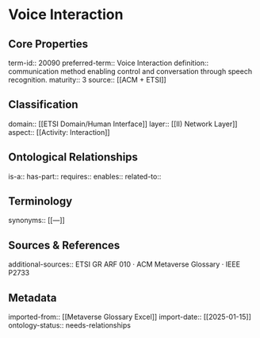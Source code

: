# Voice Interaction

## Core Properties
term-id:: 20090
preferred-term:: Voice Interaction
definition:: communication method enabling control and conversation through speech recognition.
maturity:: 3
source:: [[ACM + ETSI]]

## Classification
domain:: [[ETSI Domain/Human Interface]]
layer:: [[II) Network Layer]]
aspect:: [[Activity: Interaction]]

## Ontological Relationships
is-a:: 
has-part:: 
requires:: 
enables:: 
related-to:: 

## Terminology
synonyms:: [[—]]

## Sources & References
additional-sources:: ETSI GR ARF 010 · ACM Metaverse Glossary · IEEE P2733

## Metadata
imported-from:: [[Metaverse Glossary Excel]]
import-date:: [[2025-01-15]]
ontology-status:: needs-relationships